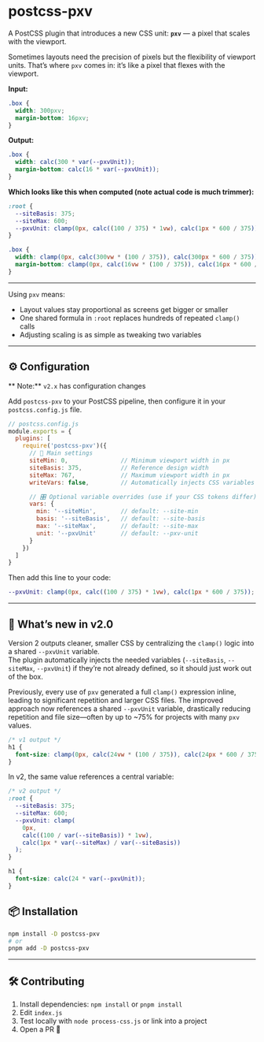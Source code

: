 # postcss-pxv

A PostCSS plugin that introduces a new CSS unit: **`pxv`** — a pixel that scales with the viewport.  

Sometimes layouts need the precision of pixels but the flexibility of viewport units. That’s where `pxv` comes in: it’s like a pixel that flexes with the viewport.

**Input:**
```css
.box {
  width: 300pxv;
  margin-bottom: 16pxv;
}
```

**Output:**
```css
.box {
  width: calc(300 * var(--pxvUnit));
  margin-bottom: calc(16 * var(--pxvUnit));
}
```

**Which looks like this when computed (note actual code is much trimmer):**
```css
:root {
  --siteBasis: 375;
  --siteMax: 600;
  --pxvUnit: clamp(0px, calc((100 / 375) * 1vw), calc(1px * 600 / 375));
}

.box {
  width: clamp(0px, calc(300vw * (100 / 375)), calc(300px * 600 / 375));
  margin-bottom: clamp(0px, calc(16vw * (100 / 375)), calc(16px * 600 / 375));
}
```

---

Using `pxv` means:
- Layout values stay proportional as screens get bigger or smaller
- One shared formula in `:root` replaces hundreds of repeated `clamp()` calls
- Adjusting scaling is as simple as tweaking two variables

---


## ⚙️ Configuration

** Note:** `v2.x` has configuration changes



Add `postcss-pxv` to your PostCSS pipeline, then configure it in your `postcss.config.js` file.

```js
// postcss.config.js
module.exports = {
  plugins: [
    require('postcss-pxv')({
      // 🔧 Main settings
      siteMin: 0,               // Minimum viewport width in px
      siteBasis: 375,           // Reference design width
      siteMax: 767,             // Maximum viewport width in px
      writeVars: false,         // Automatically injects CSS variables into :root

      // 🎛 Optional variable overrides (use if your CSS tokens differ)
      vars: {
        min: '--siteMin',       // default: --site-min
        basis: '--siteBasis',   // default: --site-basis
        max: '--siteMax',       // default: --site-max
        unit: '--pxvUnit'       // default: --pxv-unit
      }
    })
  ]
}
```
Then add this line to your code:
``` scss
--pxvUnit: clamp(0px, calc((100 / 375) * 1vw), calc(1px * 600 / 375));
```

---

## 🚀 What’s new in v2.0

Version 2 outputs cleaner, smaller CSS by centralizing the `clamp()` logic into a shared `--pxvUnit` variable.  
The plugin automatically injects the needed variables (`--siteBasis`, `--siteMax`, `--pxvUnit`) if they’re not already defined, so it should just work out of the box.  

Previously, every use of `pxv` generated a full `clamp()` expression inline, leading to significant repetition and larger CSS files. The improved approach now references a shared `--pxvUnit` variable, drastically reducing repetition and file size—often by up to ~75% for projects with many `pxv` values.


```css
/* v1 output */
h1 {
  font-size: clamp(0px, calc(24vw * (100 / 375)), calc(24px * 600 / 375));
}
```

In v2, the same value references a central variable:

```css
/* v2 output */
:root {
  --siteBasis: 375;
  --siteMax: 600;
  --pxvUnit: clamp(
    0px,
    calc((100 / var(--siteBasis)) * 1vw),
    calc(1px * var(--siteMax) / var(--siteBasis))
  );
}

h1 {
  font-size: calc(24 * var(--pxvUnit));
}
```

## 📦 Installation

```bash
npm install -D postcss-pxv
# or
pnpm add -D postcss-pxv
```

---

## 🛠️ Contributing

1. Install dependencies: `npm install` or `pnpm install`  
2. Edit `index.js`  
3. Test locally with `node process-css.js` or link into a project  
4. Open a PR 🚀  
